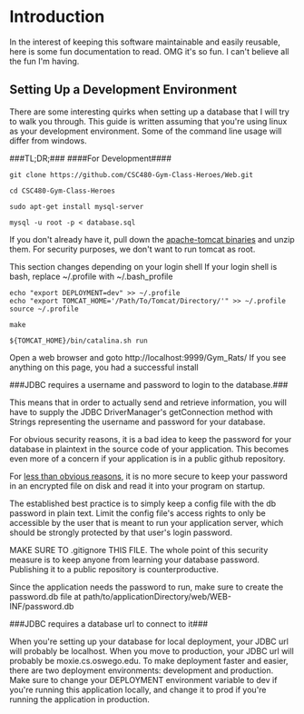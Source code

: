 Introduction
============

In the interest of keeping this software maintainable and easily reusable,
here is some fun documentation to read.  OMG it's so fun.  I can't believe
all the fun I'm having.

Setting Up a Development Environment
------------------------------------

There are some interesting quirks when setting up a database that I will 
try to walk you through.  This guide is written assuming that you're using
linux as your development environment.  Some of the command line usage will 
differ from windows.

###TL;DR;###
####For Development####

    git clone https://github.com/CSC480-Gym-Class-Heroes/Web.git

    cd CSC480-Gym-Class-Heroes

    sudo apt-get install mysql-server

    mysql -u root -p < database.sql

If you don't already have it, pull down the 
[apache-tomcat binaries](https://tomcat.apache.org/download-80.cgi) and unzip
them.  For security purposes, we don't want to run tomcat as root.

This section changes depending on your login shell
If your login shell is bash, replace ~/.profile with ~/.bash_profile

    echo "export DEPLOYMENT=dev" >> ~/.profile
    echo "export TOMCAT_HOME='/Path/To/Tomcat/Directory/'" >> ~/.profile
    source ~/.profile

    make

    ${TOMCAT_HOME}/bin/catalina.sh run

Open a web browser and goto http://localhost:9999/Gym_Rats/
If you see anything on this page, you had a successful install

###JDBC requires a username and password to login to the database.###

This means that in order to actually send and retrieve information,
you will have to supply the JDBC DriverManager's getConnection method
with Strings representing the username and password for your database.

For obvious security reasons, it is a bad idea to keep the password for your
database in plaintext in the source code of your application.  This becomes
even more of a concern if your application is in a public github repository.

For [less than obvious reasons]('http://wiki.apache.org/tomcat/FAQ/Password'),
it is no more secure to keep your password in an encrypted file on disk and 
read it into your program on startup.

The established best practice is to simply keep a config file with the db
password in plain text.  Limit the config file's access rights to only be
accessible by the user that is meant to run your application server, which
should be strongly protected by that user's login password.

MAKE SURE TO .gitignore THIS FILE.  The whole point of this security measure is
to keep anyone from learning your database password.  Publishing it to a public
repository is counterproductive.

Since the application needs the password to run, make sure to create the
password.db file at path/to/applicationDirectory/web/WEB-INF/password.db

###JDBC requires a database url to connect to it###

When you're setting up your database for local deployment, your JDBC url will 
probably be localhost.  When you move to production, your JDBC url will probably
be moxie.cs.oswego.edu. 
To make deployment faster and easier, there are two deployment environments: 
development and production.  Make sure to change your DEPLOYMENT environment
variable to dev if you're running this application locally, and change it to 
prod if you're running the application in production.
